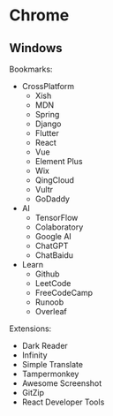 # Chrome

## Windows

Bookmarks:

*   CrossPlatform
    *   Xish
    *   MDN
    *   Spring
    *   Django
    *   Flutter
    *   React
    *   Vue
    *   Element Plus
    *   Wix
    *   QingCloud
    *   Vultr
    *   GoDaddy
*   AI
    *   TensorFlow
    *   Colaboratory
    *   Google AI
    *   ChatGPT
    *   ChatBaidu
*   Learn
    *   Github
    *   LeetCode
    *   FreeCodeCamp
    *   Runoob
    *   Overleaf

Extensions:

*   Dark Reader
*   Infinity
*   Simple Translate
*   Tampermonkey
*   Awesome Screenshot
*   GitZip
*   React Developer Tools
